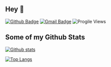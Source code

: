 ## Hey 👋
[![Github Badge](https://img.shields.io/badge/-aaaaaaaalesha-grey?style=flat&logo=github&logoColor=white&link=https://github.com/aaaaaaaalesha/)](https://www.github.com/aaaaaaaalesha/) 
[![Gmail Badge](https://img.shields.io/badge/-sks2311211@mail.ru-c14438?style=flat&logo=Gmail&logoColor=white&link=mailto:sks2311211@mail.ru)](mailto:sks2311211@mail.ru) 
![Progile Views](https://komarev.com/ghpvc/?username=aaaaaaaalesha)

## Some of my Github Stats

[![Github stats](https://github-readme-stats.vercel.app/api?username=aaaaaaaalesha&show_icons=true&include_all_commits=true)](https://github.com/aaaaaaaalesha/github-readme-stats)

[![Top Langs](https://github-readme-stats.vercel.app/api/top-langs/?username=aaaaaaaalesha&layout=compact)](https://github.com/aaaaaaaalesha/github-readme-stats)
